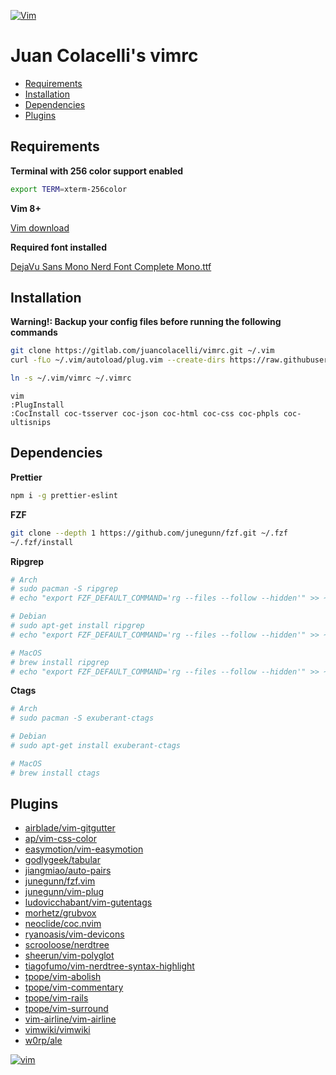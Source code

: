 [![Vim](https://www.vim.org/images/vim_editor.gif)](https://www.vim.org)

# Juan Colacelli's vimrc

- [Requirements](#requirements)
- [Installation](#installation)
- [Dependencies](#dependencies)
- [Plugins](#plugins)

## Requirements

**Terminal with 256 color support enabled**

```bash
export TERM=xterm-256color
```

**Vim 8+**

[Vim download](https://www.vim.org/download.php)

**Required font installed**

[DejaVu Sans Mono Nerd Font Complete Mono.ttf](https://github.com/ryanoasis/nerd-fonts/raw/master/patched-fonts/DejaVuSansMono/Regular/complete/DejaVu%20Sans%20Mono%20Nerd%20Font%20Complete%20Mono.ttf)

## Installation

**Warning!: Backup your config files before running the following commands**

```bash
git clone https://gitlab.com/juancolacelli/vimrc.git ~/.vim
curl -fLo ~/.vim/autoload/plug.vim --create-dirs https://raw.githubusercontent.com/junegunn/vim-plug/master/plug.vim

ln -s ~/.vim/vimrc ~/.vimrc
```

```viml
vim
:PlugInstall
:CocInstall coc-tsserver coc-json coc-html coc-css coc-phpls coc-ultisnips
```

## Dependencies

**Prettier**

```bash
npm i -g prettier-eslint
```

**FZF**

```bash
git clone --depth 1 https://github.com/junegunn/fzf.git ~/.fzf
~/.fzf/install
```

**Ripgrep**

```bash
# Arch
# sudo pacman -S ripgrep
# echo "export FZF_DEFAULT_COMMAND='rg --files --follow --hidden'" >> ~/.bashrc

# Debian
# sudo apt-get install ripgrep
# echo "export FZF_DEFAULT_COMMAND='rg --files --follow --hidden'" >> ~/.bashrc

# MacOS
# brew install ripgrep
# echo "export FZF_DEFAULT_COMMAND='rg --files --follow --hidden'" >> ~/.zshrc
```

**Ctags**

```bash
# Arch
# sudo pacman -S exuberant-ctags

# Debian
# sudo apt-get install exuberant-ctags

# MacOS
# brew install ctags
```

## Plugins

- [airblade/vim-gitgutter](https://github.com/airblade/vim-gitgutter)
- [ap/vim-css-color](https://github.com/ap/vim-css-color)
- [easymotion/vim-easymotion](https://github.com/easymotion/vim-easymotion)
- [godlygeek/tabular](https://github.com/godlygeek/tabular)
- [jiangmiao/auto-pairs](https://github.com/jiangmiao/auto-pairs)
- [junegunn/fzf.vim](https://github.com/junegunn/fzf.vim)
- [junegunn/vim-plug](https://github.com/junegunn/vim-plug)
- [ludovicchabant/vim-gutentags](https://github.com/ludovicchabant/vim-gutentags)
- [morhetz/grubvox](https://github.com/morhetz/gruvbox)
- [neoclide/coc.nvim](https://github.com/neoclide/coc.nvim)
- [ryanoasis/vim-devicons](https://github.com/ryanoasis/vim-devicons)
- [scrooloose/nerdtree](https://github.com/scrooloose/nerdtree)
- [sheerun/vim-polyglot](https://github.com/sheerun/vim-polyglot)
- [tiagofumo/vim-nerdtree-syntax-highlight](https://github.com/tiagofumo/vim-nerdtree-syntax-highlight)
- [tpope/vim-abolish](https://github.com/tpope/vim-abolish)
- [tpope/vim-commentary](https://github.com/tpope/vim-commentary)
- [tpope/vim-rails](https://github.com/tpope/vim-rails)
- [tpope/vim-surround](https://github.com/tpope/vim-surround)
- [vim-airline/vim-airline](https://github.com/vim-airline/vim-airline)
- [vimwiki/vimwiki](https://github.com/vimwiki/vimwiki)
- [w0rp/ale](https://github.com/w0rp/ale)

[![vim](https://www.vim.org/images/vim_created.gif)](https://www.vim.org)
